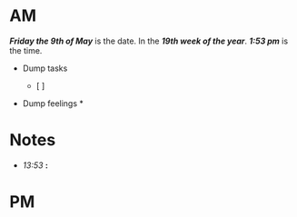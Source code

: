 # AM
***Friday the 9th of May*** is the date. In the ***19th week of the year***.
***1:53 pm*** is the time.
* Dump tasks
	* [ ] 

* Dump feelings
	* 

# Notes
* *13:53* **:**   




# PM

